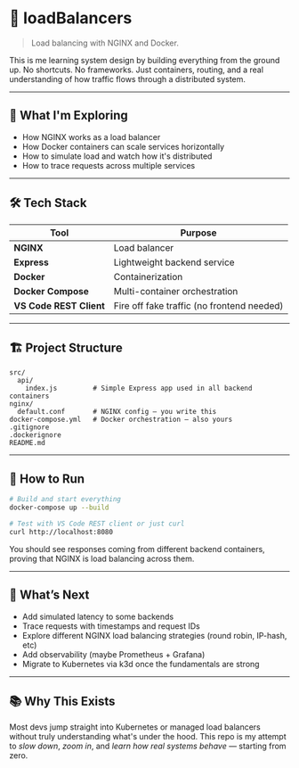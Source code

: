 # 🚦 loadBalancers

> Load balancing with NGINX and Docker.

This is me learning system design by building everything from the ground up. No shortcuts. No frameworks. Just containers, routing, and a real understanding of how traffic flows through a distributed system.

---

## 🧠 What I'm Exploring

- How NGINX works as a load balancer
- How Docker containers can scale services horizontally
- How to simulate load and watch how it's distributed
- How to trace requests across multiple services

---

## 🛠️ Tech Stack

| Tool                    | Purpose                                    |
| ----------------------- | ------------------------------------------ |
| **NGINX**               | Load balancer                              |
| **Express**             | Lightweight backend service                |
| **Docker**              | Containerization                           |
| **Docker Compose**      | Multi-container orchestration              |
| **VS Code REST Client** | Fire off fake traffic (no frontend needed) |

---

## 🏗️ Project Structure

```
src/
  api/
    index.js         # Simple Express app used in all backend containers
nginx/
  default.conf       # NGINX config — you write this
docker-compose.yml   # Docker orchestration — also yours
.gitignore
.dockerignore
README.md
```

---

## 🚀 How to Run

```bash
# Build and start everything
docker-compose up --build

# Test with VS Code REST client or just curl
curl http://localhost:8080
```

You should see responses coming from different backend containers, proving that NGINX is load balancing across them.

---

## 🧪 What’s Next

- Add simulated latency to some backends
- Trace requests with timestamps and request IDs
- Explore different NGINX load balancing strategies (round robin, IP-hash, etc)
- Add observability (maybe Prometheus + Grafana)
- Migrate to Kubernetes via k3d once the fundamentals are strong

---

## 📚 Why This Exists

Most devs jump straight into Kubernetes or managed load balancers without truly understanding what's under the hood. This repo is my attempt to _slow down_, _zoom in_, and _learn how real systems behave_ — starting from zero.
